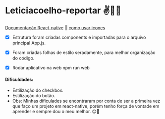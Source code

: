 # Leticiacoelho-reportar ✌️👩‍💻

[Documentação React-native](https://reactnative.dev/docs/getting-started) ||
[como usar icones](https://developerplus.com.br/como-usar-icones-com-react-native-vector-icons-no-react-native/)

- [x] Estrutura foram criadas components e importadas para o arquivo principal App.js.
 
- [x] Foram criadas folhas de estilo seradamente, para melhor organização do código. 

- [x] Rodar aplicativo na web npm run web 

#### Dificuldades:

- Estilização do checkbox.
- Estilização do botão.
- Obs: Minhas dificulades se encontraram por conta de ser a primeira vez que faço um projeto em react-native, porém tenho força de vontade em aprender
e sempre dou o meu melhor. 😊💪



